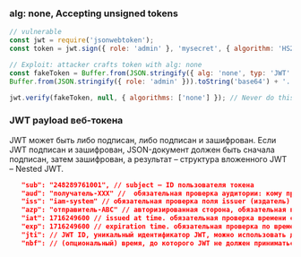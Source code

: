### alg: none, Accepting unsigned tokens
```js
// vulnerable
const jwt = require('jsonwebtoken');
const token = jwt.sign({ role: 'admin' }, 'mysecret', { algorithm: 'HS256' });

// Exploit: attacker crafts token with alg: none
const fakeToken = Buffer.from(JSON.stringify({ alg: 'none', typ: 'JWT' })).toString('base64') + '.' +
Buffer.from(JSON.stringify({ role: 'admin' })).toString('base64') + '.';

jwt.verify(fakeToken, null, { algorithms: ['none'] }); // Never do this
```

### JWT payload веб-токена
JWT может быть либо подписан, либо подписан и зашифрован. Если JWT подписан и зашифрован, JSON-документ должен быть сначала подписан, затем зашифрован, а результат – структура вложенного JWT – Nested JWT.
```json
   "sub": "248289761001", // subject – ID пользователя токена
   "aud": "получатель-XXX" //  обязательная проверка аудитории: кому предназначен токен. [RFC7519] https://www.rfc-editor.org/rfc/rfc7519#section-4.1.3
   "iss": "iam-system" // обязательная проверка поля issuer (издатель) со стороны ИС [RFC9207] https://datatracker.ietf.org/doc/html/rfc9207#name-validating-the-issuer-ident [RFC7519] https://www.rfc-editor.org/rfc/rfc7519#section-4.1.1
   "azp": "отправитель-АВС" // авторизированная сторона, обязательная проверка поля со стороны ИС https://openid.net/specs/openid-connect-core-1_0.html 
   "iat": 1716249600 // issued at time. обязательная проверка времени со стороны ИС, не должен быть выписан ранее запроса
   "exp": 1716249600 // expiration time. обязательная проверка по времени после которого токен не должен быть валидным
   "jti": // JWT ID, уникальный идентификатор JWT, можно использовать для проверки использования
   "nbf": // (опциональный) время, до которого JWT не должен приниматься к обработке;
```

